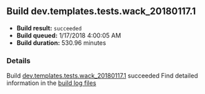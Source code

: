 ## Build dev.templates.tests.wack_20180117.1
- **Build result:** `succeeded`
- **Build queued:** 1/17/2018 4:00:05 AM
- **Build duration:** 530.96 minutes
### Details
Build [dev.templates.tests.wack_20180117.1](https://winappstudio.visualstudio.com/web/build.aspx?pcguid=a4ef43be-68ce-4195-a619-079b4d9834c2&builduri=vstfs%3a%2f%2f%2fBuild%2fBuild%2f24704) succeeded
Find detailed information in the [build log files](https://uwpctdiags.blob.core.windows.net/buildlogs/dev.templates.tests.wack_20180117.1_logs.zip)
